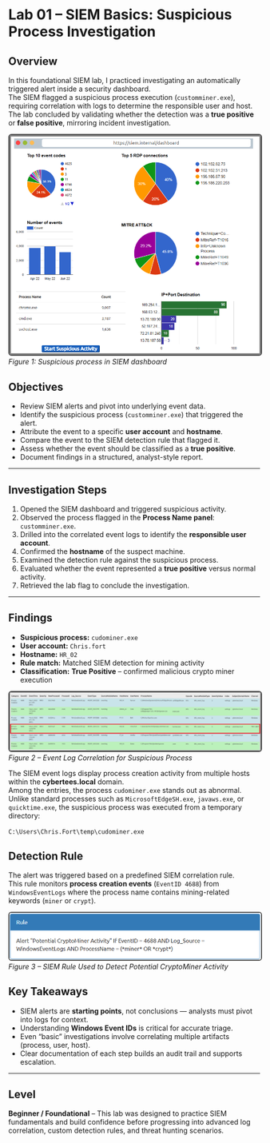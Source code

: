 # Lab 01 – SIEM Basics: Suspicious Process Investigation

## Overview
In this foundational SIEM lab, I practiced investigating an automatically triggered alert inside a security dashboard.  
The SIEM flagged a suspicious process execution (`customminer.exe`), requiring correlation with logs to determine the responsible user and host.  
The lab concluded by validating whether the detection was a **true positive** or **false positive**, mirroring incident investigation.

<p align="left">
  <img src="images/lab01-siem-foundational-figure.01-alert.png" 
       alt="SIEM alert" 
       style="border: 2px solid #444; border-radius: 6px;" 
       width="600"><br>
  <em>Figure 1: Suspicious process in SIEM dashboard</em>
</p>

## Objectives
- Review SIEM alerts and pivot into underlying event data.  
- Identify the suspicious process (`customminer.exe`) that triggered the alert.  
- Attribute the event to a specific **user account** and **hostname**.  
- Compare the event to the SIEM detection rule that flagged it.  
- Assess whether the event should be classified as a **true positive**.  
- Document findings in a structured, analyst-style report.  

---

## Investigation Steps
1. Opened the SIEM dashboard and triggered suspicious activity.  
2. Observed the process flagged in the **Process Name panel**: `customminer.exe`.  
3. Drilled into the correlated event logs to identify the **responsible user account**.  
4. Confirmed the **hostname** of the suspect machine.  
5. Examined the detection rule against the suspicious process.  
6. Evaluated whether the event represented a **true positive** versus normal activity.  
7. Retrieved the lab flag to conclude the investigation.  

---

## Findings

- **Suspicious process:** `cudominer.exe`  
- **User account:** `Chris.fort`  
- **Hostname:** `HR_02`  
- **Rule match:** Matched SIEM detection for mining activity  
- **Classification:** **True Positive** – confirmed malicious crypto miner execution  

<p align="left">
  <img src="images/lab01-siem-foundational-figure.02-event-log.png" 
       alt="SIEM alert" 
       style="border: 2px solid #444; border-radius: 6px;" 
       width="1000"><br>
  <em>Figure 2 – Event Log Correlation for Suspicious Process</em>
</p>

The SIEM event logs display process creation activity from multiple hosts within the **cybertees.local** domain.  
Among the entries, the process `cudominer.exe` stands out as abnormal. Unlike standard processes such as `MicrosoftEdgeSH.exe`, `javaws.exe`, or `quicktime.exe`, the suspicious process was executed from a temporary directory:  

`C:\Users\Chris.Fort\temp\cudominer.exe`

## Detection Rule

The alert was triggered based on a predefined SIEM correlation rule.  
This rule monitors **process creation events** (`EventID 4688`) from `WindowsEventLogs` where the process name contains mining-related keywords (`miner` or `crypt`).  

<p align="left">
  <img src="images/lab01-siem-foundational-figure.03-rule.png" 
       alt="SIEM alert" 
       style="border: 2px solid #444; border-radius: 6px;" 
       width="600"><br>
  <em>Figure 3 – SIEM Rule Used to Detect Potential CryptoMiner Activity</em>
</p>


## Key Takeaways
- SIEM alerts are **starting points**, not conclusions — analysts must pivot into logs for context.  
- Understanding **Windows Event IDs** is critical for accurate triage.  
- Even “basic” investigations involve correlating multiple artifacts (process, user, host).  
- Clear documentation of each step builds an audit trail and supports escalation.  

---

## Level
**Beginner / Foundational** – This lab was designed to practice SIEM fundamentals and build confidence before progressing into advanced log correlation, custom detection rules, and threat hunting scenarios.
